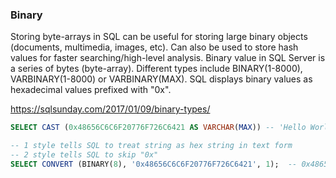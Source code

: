 ### Binary
Storing byte-arrays in SQL can be useful for storing large binary objects (documents, multimedia, images, etc). Can also be used to store hash values for faster searching/high-level analysis. Binary value in SQL Server is a series of bytes (byte-array). Different types include BINARY(1-8000), VARBINARY(1-8000) or VARBINARY(MAX). SQL displays binary values as hexadecimal values prefixed with "0x". 

https://sqlsunday.com/2017/01/09/binary-types/

```sql
SELECT CAST (0x48656C6C6F20776F726C6421 AS VARCHAR(MAX)) -- 'Hello World!'

-- 1 style tells SQL to treat string as hex string in text form 
-- 2 style tells SQL to skip "0x" 
SELECT CONVERT (BINARY(8), '0x48656C6C6F20776F726C6421', 1);  -- 0x48656C6C6F20776F726C6421
```

